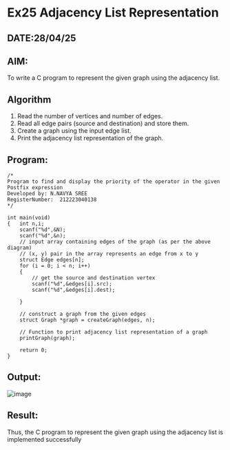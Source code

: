 # Ex25 Adjacency List Representation
## DATE:28/04/25
## AIM:
To write a C program to represent the given graph using the adjacency list.

## Algorithm
1. Read the number of vertices and number of edges. 
2. Read all edge pairs (source and destination) and store them. 
3. Create a graph using the input edge list. 
4. Print the adjacency list representation of the graph.

## Program:
```
/*
Program to find and display the priority of the operator in the given Postfix expression
Developed by: N.NAVYA SREE
RegisterNumber:  212223040138
*/

int main(void) 
{   int n,i; 
    scanf("%d",&N); 
    scanf("%d",&n); 
    // input array containing edges of the graph (as per the above diagram) 
    // (x, y) pair in the array represents an edge from x to y 
    struct Edge edges[n]; 
    for (i = 0; i < n; i++) 
    { 
        // get the source and destination vertex 
        scanf("%d",&edges[i].src); 
        scanf("%d",&edges[i].dest); 
       
    } 
    
    // construct a graph from the given edges 
    struct Graph *graph = createGraph(edges, n); 
  
    // Function to print adjacency list representation of a graph 
    printGraph(graph); 
  
    return 0; 
}
```

## Output:


![image](https://github.com/user-attachments/assets/28ed543a-2624-4d83-aca3-8cd04043113e)


## Result:
Thus, the C program to represent the given graph using the adjacency list is implemented successfully
